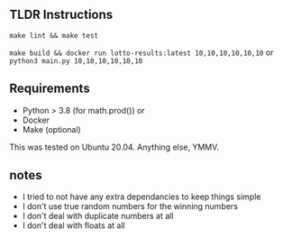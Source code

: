 ## TLDR Instructions
`make lint && make test`

`make build && docker run lotto-results:latest 10,10,10,10,10,10`
or
`python3 main.py 10,10,10,10,10,10`

## Requirements

* Python > 3.8 (for math.prod())
or
* Docker
* Make (optional)

This was tested on Ubuntu 20.04. Anything else, YMMV.

## notes

* I tried to not have any extra dependancies to keep things simple
* I don't use true random numbers for the winning numbers
* I don't deal with duplicate numbers at all
* I don't deal with floats at all
